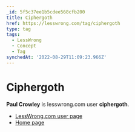 ```yaml
---
_id: 5f5c37ee1b5cdee568cfb200
title: Ciphergoth
href: https://lesswrong.com/tag/ciphergoth
type: tag
tags:
  - LessWrong
  - Concept
  - Tag
synchedAt: '2022-08-29T11:09:23.966Z'
---
```

# Ciphergoth

**Paul Crowley** is lesswrong.com user **ciphergoth**.

- [LessWrong.com user page](http://lesswrong.com/user/ciphergoth/)
- [Home page](http://www.ciphergoth.org/)